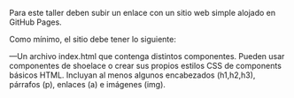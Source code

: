 Para este taller deben subir un enlace con un sitio web simple alojado en GitHub Pages.

Como mínimo, el sitio debe tener lo siguiente: 

—Un archivo index.html que contenga distintos componentes. Pueden usar componentes de shoelace o crear sus propios estilos CSS de components básicos HTML. Incluyan al menos algunos encabezados (h1,h2,h3), párrafos (p), enlaces (a) e imágenes (img).
